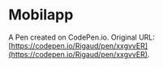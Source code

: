 # Mobilapp

A Pen created on CodePen.io. Original URL: [https://codepen.io/Rigaud/pen/xxgvvER](https://codepen.io/Rigaud/pen/xxgvvER).


